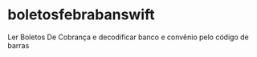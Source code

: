 # boletosfebrabanswift
Ler Boletos De Cobrança e decodificar banco e convênio pelo código de barras
